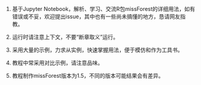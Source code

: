 1. 基于Jupyter Notebook，解析、学习、交流R包missForest的详细用法，如有错误或不妥，欢迎提出issue，其中也有一些尚未搞懂的地方，恳请网友指教。

1. 运行时请注意上下文，不要“断章取义”运行。

1. 采用大量的示例，力求从实例，快速掌握用法，便于模仿和作为工具书。

1. 教程中常采用对比示例，请注意品味。

1. 教程制作missForest版本为1.5，不同的版本可能结果会有差异。
